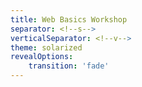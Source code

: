 ```yaml
---
title: Web Basics Workshop
separator: <!--s-->
verticalSeparator: <!--v-->
theme: solarized
revealOptions:
    transition: 'fade'
---
```

